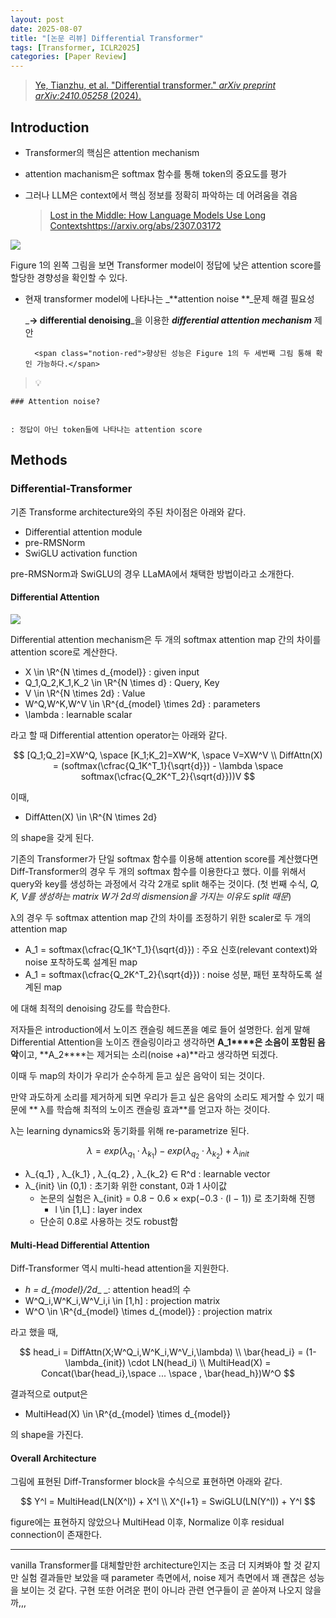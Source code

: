 ```yaml
---
layout: post
date: 2025-08-07
title: "[논문 리뷰] Differential Transformer"
tags: [Transformer, ICLR2025]
categories: [Paper Review]
---
```


> [Ye, Tianzhu, et al. "Differential transformer." ](https://arxiv.org/abs/2410.05258)[_arXiv preprint arXiv:2410.05258_](https://arxiv.org/abs/2410.05258)[ (2024).](https://arxiv.org/abs/2410.05258)



## Introduction

- Transformer의 핵심은 attention mechanism
- attention machanism은 softmax 함수를 통해 token의 중요도를 평가
- 그러나 LLM은 context에서 핵심 정보를 정확히 파악하는 데 어려움을 겪음

	> [Lost in the Middle: How Language Models Use Long Contextshttps://arxiv.org/abs/2307.03172](https://arxiv.org/abs/2307.03172)


![](https://prod-files-secure.s3.us-west-2.amazonaws.com/542b861c-36a8-4051-84e5-8804b6728dba/9083ea56-691a-4752-ae26-47f403431ac8/image.png?X-Amz-Algorithm=AWS4-HMAC-SHA256&X-Amz-Content-Sha256=UNSIGNED-PAYLOAD&X-Amz-Credential=ASIAZI2LB4665GDX2DII%2F20250927%2Fus-west-2%2Fs3%2Faws4_request&X-Amz-Date=20250927T060106Z&X-Amz-Expires=3600&X-Amz-Security-Token=IQoJb3JpZ2luX2VjEBUaCXVzLXdlc3QtMiJGMEQCIH6KGhNfnmZOy2gi2PU4uwz2suRqxLObuhyRS%2FGB0lCBAiBiMQ13o%2F14KO5L6VHpQQG5ZMF5%2B63aio%2BuquLRqNLtyyqIBAie%2F%2F%2F%2F%2F%2F%2F%2F%2F%2F8BEAAaDDYzNzQyMzE4MzgwNSIMfMTBOqA4oRxYZ6M5KtwDZwodTJ8Lx83vhNV6zT%2BUaefwSeFghgL9iHvI%2F%2BfVJvs3YJAHdSaXBB1OyoP2JicSrdQHZKGhWFwiO68cJOWMka8QPDpE1tfEzoii8B0TBhBJGkOEImSFOMYWRFNoc3%2BgPtJnJtIxl5jsz6k3ZMUsovMOV4wGOkUvLKufcEjWqsmMkXqpsp2YgLCrgdG4XM2KMbnPaVQu1Fiy%2FDzGOZ4v5k%2Fs%2BFdCesKqFpJYWiQ9cKlBhrXZVfJowpmSxCHolobl0Bk%2FGxowVJdbZVI5X%2FwpJkL7b9amD02hxEqWNdQQmfWsnjckk6aoWxniKaRExZG1xrz9r0uwcCMaGv0VqPgsp4SlQh6c%2BxobnlSCMd8lMp9oQ7ycRVHbi5bkRefMGpTURE9RNJxmoZT%2BidiBgnh4QYlzDdeexwPiikRdAZXV5hfw%2FtGCXNyd%2BmoJiqFN2vDssCziSv4%2BNbKiO590yy2W3D%2BFdaS9ofsjsOGItYsSmBrn7Y2qdnkxCfvlkP9GfVpXWS5Rej3JwWiKxM5lwmCj2dpMDDb4EY%2BCGBrjxS95v%2Bh4XmwJfTTMusyBnEzTWbLCESZ2x98Cm9rDLKXhk81jzH8rFvoGB2GIjhW8tupshn2bBDKWo5JHLtv1%2Ftcw2dzdxgY6pgENOu7ZT3M1fQICkKgHa8VvEwTfcJBsALgXL%2B1pEL540AyTY0ryo%2F%2BJusE%2FFjW5yg0Dx%2F4Zwa9oC8XoKJPsDP6H5UIVQcyua7fexdHoq7bt6501h1cBmpc2%2Bp5PwX%2BpQ57vmIf1IdDX335g1A5Gzr%2F5SJ%2FFzVl1R9Qcai9c%2FPmQXMtSDom15ZFgFtlhmw7gQrlr0McBr7WJJzzH5Nf6%2Fc2gU1Vcgecv&X-Amz-Signature=f5c7f460e143f78d5dec2d6ff9bc5d30610f5409fd2810850e030b94d4bcc01f&X-Amz-SignedHeaders=host&x-amz-checksum-mode=ENABLED&x-id=GetObject)


Figure 1의 왼쪽 그림을 보면 Transformer model이 정답에 낮은 attention score를 할당한 경향성을 확인할 수 있다.

- 현재 transformer model에 나타나는 _**attention noise **_문제 해결 필요성

	_**→ differential denoising**_을 이용한 _**differential attention mechanism**_ 제안


		<span class="notion-red">향상된 성능은 Figure 1의 두 세번째 그림 통해 확인 가능하다.</span>


> 💡 


	### Attention noise?


	: 정답이 아닌 token들에 나타나는 attention score



## Methods



### Differential-Transformer


기존 Transforme architecture와의 주된 차이점은 아래와 같다.

- Differential attention module
- pre-RMSNorm
- SwiGLU activation function

pre-RMSNorm과 SwiGLU의 경우 LLaMA에서 채택한 방법이라고 소개한다.



#### Differential Attention


![](https://prod-files-secure.s3.us-west-2.amazonaws.com/542b861c-36a8-4051-84e5-8804b6728dba/116d70b2-1963-4810-9167-f4c7d8a06e8f/image.png?X-Amz-Algorithm=AWS4-HMAC-SHA256&X-Amz-Content-Sha256=UNSIGNED-PAYLOAD&X-Amz-Credential=ASIAZI2LB4665GDX2DII%2F20250927%2Fus-west-2%2Fs3%2Faws4_request&X-Amz-Date=20250927T060106Z&X-Amz-Expires=3600&X-Amz-Security-Token=IQoJb3JpZ2luX2VjEBUaCXVzLXdlc3QtMiJGMEQCIH6KGhNfnmZOy2gi2PU4uwz2suRqxLObuhyRS%2FGB0lCBAiBiMQ13o%2F14KO5L6VHpQQG5ZMF5%2B63aio%2BuquLRqNLtyyqIBAie%2F%2F%2F%2F%2F%2F%2F%2F%2F%2F8BEAAaDDYzNzQyMzE4MzgwNSIMfMTBOqA4oRxYZ6M5KtwDZwodTJ8Lx83vhNV6zT%2BUaefwSeFghgL9iHvI%2F%2BfVJvs3YJAHdSaXBB1OyoP2JicSrdQHZKGhWFwiO68cJOWMka8QPDpE1tfEzoii8B0TBhBJGkOEImSFOMYWRFNoc3%2BgPtJnJtIxl5jsz6k3ZMUsovMOV4wGOkUvLKufcEjWqsmMkXqpsp2YgLCrgdG4XM2KMbnPaVQu1Fiy%2FDzGOZ4v5k%2Fs%2BFdCesKqFpJYWiQ9cKlBhrXZVfJowpmSxCHolobl0Bk%2FGxowVJdbZVI5X%2FwpJkL7b9amD02hxEqWNdQQmfWsnjckk6aoWxniKaRExZG1xrz9r0uwcCMaGv0VqPgsp4SlQh6c%2BxobnlSCMd8lMp9oQ7ycRVHbi5bkRefMGpTURE9RNJxmoZT%2BidiBgnh4QYlzDdeexwPiikRdAZXV5hfw%2FtGCXNyd%2BmoJiqFN2vDssCziSv4%2BNbKiO590yy2W3D%2BFdaS9ofsjsOGItYsSmBrn7Y2qdnkxCfvlkP9GfVpXWS5Rej3JwWiKxM5lwmCj2dpMDDb4EY%2BCGBrjxS95v%2Bh4XmwJfTTMusyBnEzTWbLCESZ2x98Cm9rDLKXhk81jzH8rFvoGB2GIjhW8tupshn2bBDKWo5JHLtv1%2Ftcw2dzdxgY6pgENOu7ZT3M1fQICkKgHa8VvEwTfcJBsALgXL%2B1pEL540AyTY0ryo%2F%2BJusE%2FFjW5yg0Dx%2F4Zwa9oC8XoKJPsDP6H5UIVQcyua7fexdHoq7bt6501h1cBmpc2%2Bp5PwX%2BpQ57vmIf1IdDX335g1A5Gzr%2F5SJ%2FFzVl1R9Qcai9c%2FPmQXMtSDom15ZFgFtlhmw7gQrlr0McBr7WJJzzH5Nf6%2Fc2gU1Vcgecv&X-Amz-Signature=d5fcf86471607a295909442216821cddd6847a71b155cd1e1bd6ac6240450927&X-Amz-SignedHeaders=host&x-amz-checksum-mode=ENABLED&x-id=GetObject)


Differential attention mechanism은 두 개의 softmax attention map 간의 차이를 attention score로 계산한다.

- X \in \R^{N \times d\_{model}} : given input
- Q\_1,Q\_2,K\_1,K\_2 \in \R^{N \times d} : Query, Key
- V \in \R^{N \times 2d} : Value
- W^Q,W^K,W^V \in \R^{d\_{model} \times 2d} : parameters
- \lambda : learnable scalar

라고 할 때 Differential attention operator는 아래와 같다.


$$
[Q_1;Q_2]=XW^Q, \space [K_1;K_2]=XW^K, \space V=XW^V \\
DiffAttn(X) = (softmax(\cfrac{Q_1K^T_1}{\sqrt{d}}) - \lambda \space softmax(\cfrac{Q_2K^T_2}{\sqrt{d}}))V
$$


이때,

- DiffAtten(X) \in \R^{N \times 2d}

의 shape을 갖게 된다.


기존의 Transformer가 단일 softmax 함수를 이용해 attention score를 계산했다면 Diff-Transformer의 경우 두 개의 softmax 함수를 이용한다고 했다. 이를 위해서 query와 key를 생성하는 과정에서 각각 2개로 split 해주는 것이다. <span class="notion-red">(첫 번째 수식, </span><span class="notion-red">_Q, K, V를 생성하는 matrix W가 2d의 dismension을 가지는 이유도 split 때문_</span><span class="notion-red">)</span>


 λ의 경우 두 softmax attention map 간의 차이를 조정하기 위한 scaler로 두 개의 attention map

- A\_1 = softmax(\cfrac{Q\_1K^T\_1}{\sqrt{d}}) : 주요 신호(relevant context)와 noise 포착하도록 설계된 map
- A\_1 = softmax(\cfrac{Q\_2K^T\_2}{\sqrt{d}}) : noise 성분, 패턴 포착하도록 설계된 map 

에 대해 최적의 denoising 강도를 학습한다.


저자들은 introduction에서 노이즈 캔슬링 헤드폰을 예로 들어 설명한다. 쉽게 말해 Differential Attention을 노이즈 캔슬링이라고 생각하면 **A\_1****은 소음이 포함된 음악**이고, **A\_2****는 제거되는 소리(noise +a)**라고 생각하면 되겠다. 


이때 두 map의 차이가 우리가 순수하게 듣고 싶은 음악이 되는 것이다. 


만약 과도하게 소리를 제거하게 되면 우리가 듣고 싶은 음악의 소리도 제거할 수 있기 때문에 ** λ를 학습해 최적의 노이즈 캔슬링 효과**를 얻고자 하는 것이다.


λ는 learning dynamics와 동기화를 위해 re-parametrize 된다.


$$
\lambda = exp(\lambda_{q_1} \cdot \lambda_{k_1}) - exp(\lambda_{q_2} \cdot \lambda_{k_2}) + \lambda_{init}
$$

- λ\_{q\_1} , λ\_{k\_1} , λ\_{q\_2} , λ\_{k\_2} ∈ R^d : learnable vector
- λ\_{init} \in (0,1) : 초기화 위한 constant, 0과 1 사이값
	- 논문의 실험은 λ\_{init} = 0.8 − 0.6 × exp(−0.3 · (l − 1)) 로 초기화해 진행
		- l \in [1,L] : layer index
	- 단순히 0.8로 사용하는 것도 robust함


#### **Multi-Head Differential Attention**


Diff-Transformer 역시 multi-head attention을 지원한다.

- _h = d\_{model}/2d__ _: attention head의 수
- W^Q\_i,W^K\_i,W^V\_i,i \in [1,h] : projection matrix
- W^O \in \R^{d\_{model} \times d\_{model}} : projection matrix

라고 했을 때,


$$
head_i = DiffAttn(X;W^Q_i,W^K_i,W^V_i,\lambda) \\
\bar{head_i} = (1-\lambda_{init}) \cdot LN(head_i) \\
MultiHead(X) = Concat(\bar{head_i},\space ... \space , \bar{head_h})W^O
$$


결과적으로 output은

- MultiHead(X) \in \R^{d\_{model} \times d\_{model}}

의 shape을 가진다.



#### Overall Architecture


그림에 표현된 Diff-Transformer block을 수식으로 표현하면 아래와 같다.


$$
Y^l = MultiHead(LN(X^l)) + X^l \\
X^{l+1} = SwiGLU(LN(Y^l)) + Y^l
$$


figure에는 표현하지 않았으나 MultiHead 이후, Normalize 이후 residual connection이 존재한다.


---


vanilla Transformer를 대체할만한 architecture인지는 조금 더 지켜봐야 할 것 같지만 실험 결과들만 보았을 때 parameter 측면에서, noise 제거 측면에서 꽤 괜찮은 성능을 보이는 것 같다. 구현 또한 어려운 편이 아니라 관련 연구들이 곧 쏟아져 나오지 않을까,,,

